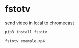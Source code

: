 # fstotv
send video in local to chromecast


```bash
pip3 install fstotv
```

```bash
fstotv example.mp4
```
